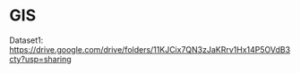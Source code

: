# GIS

Dataset1: https://drive.google.com/drive/folders/11KJCix7QN3zJaKRrv1Hx14P5OVdB3cty?usp=sharing
